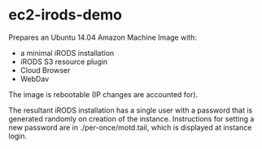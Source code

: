 ec2-irods-demo
==============

Prepares an Ubuntu 14.04 Amazon Machine Image with:
* a minimal iRODS installation
* iRODS S3 resource plugin
* Cloud Browser
* WebDav

The image is rebootable (IP changes are accounted for).

The resultant iRODS installation has a single user with a password that is
generated randomly on creation of the instance. Instructions for setting a
new password are in ./per-once/motd.tail, which is displayed at instance login.
